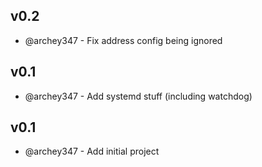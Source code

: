 ## v0.2
- @archey347 - Fix address config being ignored

## v0.1
- @archey347 - Add systemd stuff (including watchdog)

## v0.1
- @archey347 - Add initial project
